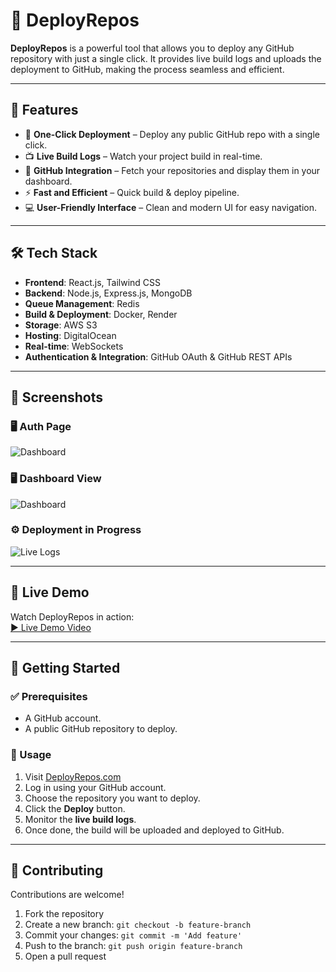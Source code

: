 # 🚀 DeployRepos

**DeployRepos** is a powerful tool that allows you to deploy any GitHub repository with just a single click. It provides live build logs and uploads the deployment to GitHub, making the process seamless and efficient.

---

## 🌟 Features

- 🔘 **One-Click Deployment** – Deploy any public GitHub repo with a single click.
- 📺 **Live Build Logs** – Watch your project build in real-time.
- 🔗 **GitHub Integration** – Fetch your repositories and display them in your dashboard.
- ⚡ **Fast and Efficient** – Quick build & deploy pipeline.
- 💻 **User-Friendly Interface** – Clean and modern UI for easy navigation.

---

## 🛠️ Tech Stack

- **Frontend**: React.js, Tailwind CSS  
- **Backend**: Node.js, Express.js, MongoDB  
- **Queue Management**: Redis  
- **Build & Deployment**: Docker, Render  
- **Storage**: AWS S3  
- **Hosting**: DigitalOcean  
- **Real-time**: WebSockets  
- **Authentication & Integration**: GitHub OAuth & GitHub REST APIs  

---

## 📸 Screenshots

### 🖥️ Auth Page  
![Dashboard](https://i.postimg.cc/130M7rQy/Screenshot-2025-06-17-005250.png)

### 🖥️ Dashboard View  
![Dashboard]((https://i.postimg.cc/Px7Mv6mQ/Screenshot-2025-06-17-005258.png))

### ⚙️ Deployment in Progress  
![Live Logs](https://i.postimg.cc/d0q6bZsr/Screenshot-2025-06-17-005319.png)


---

## 🎥 Live Demo

Watch DeployRepos in action:  
[▶️ Live Demo Video](https://drive.google.com/file/d/1heY7Um2HzbqKtPLT8Adv86M2-JlBspPf/view) <!-- Replace with actual working demo URL -->

---

## 🧰 Getting Started

### ✅ Prerequisites

- A GitHub account.
- A public GitHub repository to deploy.

### 🚀 Usage

1. Visit [DeployRepos.com](https://deployrepos.vercel.app/)
2. Log in using your GitHub account.
3. Choose the repository you want to deploy.
4. Click the **Deploy** button.
5. Monitor the **live build logs**.
6. Once done, the build will be uploaded and deployed to GitHub.

---

## 🤝 Contributing

Contributions are welcome!

1. Fork the repository
2. Create a new branch: `git checkout -b feature-branch`
3. Commit your changes: `git commit -m 'Add feature'`
4. Push to the branch: `git push origin feature-branch`
5. Open a pull request
